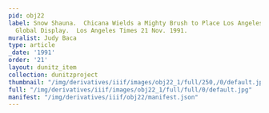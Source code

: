 ```yaml
---
pid: obj22
label: Snow Shauna.  Chicana Wields a Mighty Brush to Place Los Angeles Murals on
  Global Display.  Los Angeles Times 21 Nov. 1991.
muralist: Judy Baca
type: article
_date: '1991'
order: '21'
layout: dunitz_item
collection: dunitzproject
thumbnail: "/img/derivatives/iiif/images/obj22_1/full/250,/0/default.jpg"
full: "/img/derivatives/iiif/images/obj22_1/full/full/0/default.jpg"
manifest: "/img/derivatives/iiif/obj22/manifest.json"
---
```

